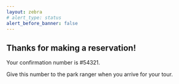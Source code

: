 ```yaml
---
layout: zebra
# alert_type: status
alert_before_banner: false
---
```


## Thanks for making a reservation!

Your confirmation number is #54321.

Give this number to the park ranger when you arrive for your tour.
